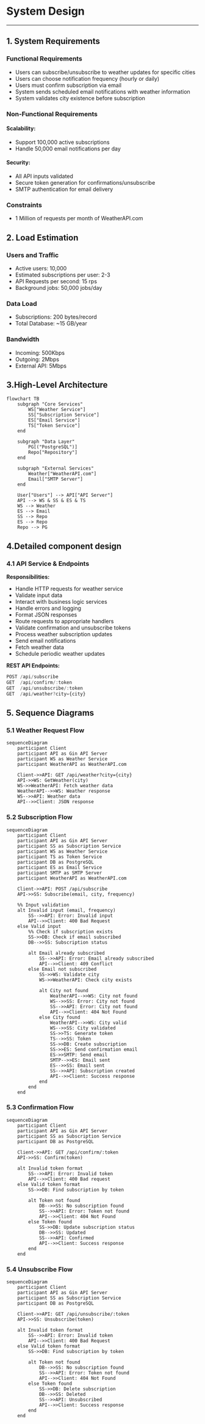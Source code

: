 # System Design 

---

## 1. System Requirements

### Functional Requirements

- Users can subscribe/unsubscribe to weather updates for specific cities
- Users can choose notification frequency (hourly or daily)
- Users must confirm subscription via email
- System sends scheduled email notifications with weather information
- System validates city existence before subscription

### Non-Functional Requirements

#### Scalability:
- Support 100,000 active subscriptions
- Handle 50,000 email notifications per day

#### Security:
- All API inputs validated
- Secure token generation for confirmations/unsubscribe
- SMTP authentication for email delivery

### Constraints
- 1 Million of requests per month of WeatherAPI.com

## 2. Load Estimation

### Users and Traffic

- Active users: 10,000
- Estimated subscriptions per user: 2-3
- API Requests per second: 15 rps
- Background jobs: 50,000 jobs/day

### Data Load

- Subscriptions: 200 bytes/record
- Total Database: ~15 GB/year

### Bandwidth

- Incoming: 500Kbps
- Outgoing: 2Mbps
- External API: 5Mbps


## 3.High-Level Architecture

```mermaid
flowchart TB
    subgraph "Core Services"
        WS["Weather Service"]
        SS["Subscription Service"]
        ES["Email Service"]
        TS["Token Service"]
    end

    subgraph "Data Layer"
        PG[("PostgreSQL")]
        Repo["Repository"]
    end

    subgraph "External Services"
        Weather["WeatherAPI.com"]
        Email["SMTP Server"]
    end

    User["Users"] --> API["API Server"]
    API --> WS & SS & ES & TS
    WS --> Weather
    ES --> Email
    SS --> Repo
    ES --> Repo
    Repo --> PG
```

## 4.Detailed component design
### 4.1 API Service & Endpoints

**Responsibilities:**

- Handle HTTP requests for weather service
- Validate input data
- Interact with business logic services
- Handle errors and logging
- Format JSON responses
- Route requests to appropriate handlers
- Validate confirmation and unsubscribe tokens
- Process weather subscription updates
- Send email notifications
- Fetch weather data
- Schedule periodic weather updates

**REST API Endpoints:**

```typescript
POST /api/subscribe
GET  /api/confirm/:token
GET  /api/unsubscribe/:token
GET  /api/weather?city={city}
```

## 5. Sequence Diagrams

### 5.1 Weather Request Flow
```mermaid
sequenceDiagram
    participant Client
    participant API as Gin API Server
    participant WS as Weather Service
    participant WeatherAPI as WeatherAPI.com

    Client->>API: GET /api/weather?city={city}
    API->>WS: GetWeather(city)
    WS->>WeatherAPI: Fetch weather data
    WeatherAPI-->>WS: Weather response
    WS-->>API: Weather data
    API-->>Client: JSON response
```

### 5.2 Subscription Flow
```mermaid
sequenceDiagram
    participant Client
    participant API as Gin API Server
    participant SS as Subscription Service
    participant WS as Weather Service
    participant TS as Token Service
    participant DB as PostgreSQL
    participant ES as Email Service
    participant SMTP as SMTP Server
    participant WeatherAPI as WeatherAPI.com

    Client->>API: POST /api/subscribe
    API->>SS: Subscribe(email, city, frequency)
    
    %% Input validation
    alt Invalid input (email, frequency)
        SS-->>API: Error: Invalid input
        API-->>Client: 400 Bad Request
    else Valid input
        %% Check if subscription exists
        SS->>DB: Check if email subscribed
        DB-->>SS: Subscription status
        
        alt Email already subscribed
            SS-->>API: Error: Email already subscribed
            API-->>Client: 409 Conflict
        else Email not subscribed
            SS->>WS: Validate city
            WS->>WeatherAPI: Check city exists
            
            alt City not found
                WeatherAPI-->>WS: City not found
                WS-->>SS: Error: City not found
                SS-->>API: Error: City not found
                API-->>Client: 404 Not Found
            else City found
                WeatherAPI-->>WS: City valid
                WS-->>SS: City validated
                SS->>TS: Generate token
                TS-->>SS: Token
                SS->>DB: Create subscription
                SS->>ES: Send confirmation email
                ES->>SMTP: Send email
                SMTP-->>ES: Email sent
                ES-->>SS: Email sent
                SS-->>API: Subscription created
                API-->>Client: Success response
            end
        end
    end
```

### 5.3 Confirmation Flow
```mermaid
sequenceDiagram
    participant Client
    participant API as Gin API Server
    participant SS as Subscription Service
    participant DB as PostgreSQL

    Client->>API: GET /api/confirm/:token
    API->>SS: Confirm(token)
    
    alt Invalid token format
        SS-->>API: Error: Invalid token
        API-->>Client: 400 Bad request
    else Valid token format
        SS->>DB: Find subscription by token
        
        alt Token not found
            DB-->>SS: No subscription found
            SS-->>API: Error: Token not found
            API-->>Client: 404 Not Found
        else Token found
            SS->>DB: Update subscription status
            DB-->>SS: Updated
            SS-->>API: Confirmed
            API-->>Client: Success response
        end
    end
```
### 5.4 Unsubscribe Flow
```mermaid
sequenceDiagram
    participant Client
    participant API as Gin API Server
    participant SS as Subscription Service
    participant DB as PostgreSQL

    Client->>API: GET /api/unsubscribe/:token
    API->>SS: Unsubscribe(token)
    
    alt Invalid token format
        SS-->>API: Error: Invalid token
        API-->>Client: 400 Bad Request
    else Valid token format
        SS->>DB: Find subscription by token
        
        alt Token not found
            DB-->>SS: No subscription found
            SS-->>API: Error: Token not found
            API-->>Client: 404 Not Found
        else Token found
            SS->>DB: Delete subscription
            DB-->>SS: Deleted
            SS-->>API: Unsubscribed
            API-->>Client: Success response
        end
    end
```